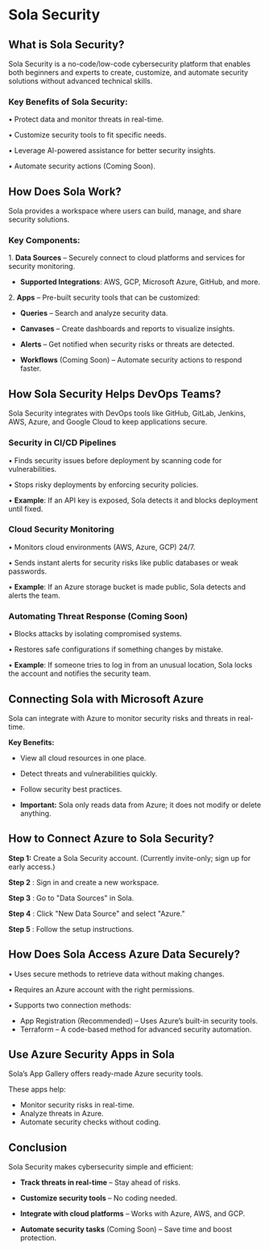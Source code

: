 
# Sola Security

## What is Sola Security?

Sola Security is a no-code/low-code cybersecurity platform that enables both beginners and experts to create, customize, and automate security solutions without advanced technical skills.

### Key Benefits of Sola Security:
• Protect data and monitor threats in real-time. 

• Customize security tools to fit specific needs. 

• Leverage AI-powered assistance for better security insights. 

• Automate security actions (Coming Soon). 

## How Does Sola Work?
Sola provides a workspace where users can build, manage, and share security solutions.

### Key Components:

1️. **Data Sources** – Securely connect to cloud platforms and services for security monitoring.
    
 - **Supported Integrations**: AWS, GCP, Microsoft Azure, GitHub, and more.

2️. **Apps** – Pre-built security tools that can be customized:
    
- **Queries** – Search and analyze security data. 

- **Canvases** – Create dashboards and reports to visualize insights. 

- **Alerts** – Get notified when security risks or threats are detected. 

- **Workflows** (Coming Soon) – Automate security actions to respond faster. 

## How Sola Security Helps DevOps Teams?

Sola Security integrates with DevOps tools like GitHub, GitLab, Jenkins, AWS, Azure, and Google Cloud to keep applications secure.

### Security in CI/CD Pipelines
   
• Finds security issues before deployment by scanning code for vulnerabilities. 

• Stops risky deployments by enforcing security policies. 

• **Example**: If an API key is exposed, Sola detects it and blocks deployment until fixed. 

### Cloud Security Monitoring
    
• Monitors cloud environments (AWS, Azure, GCP) 24/7. 

• Sends instant alerts for security risks like public databases or weak passwords. 

• **Example**: If an Azure storage bucket is made public, Sola detects and alerts the team. 

### Automating Threat Response (Coming Soon)

• Blocks attacks by isolating compromised systems. 

• Restores safe configurations if something changes by mistake. 

• **Example**: If someone tries to log in from an unusual location, Sola locks the account and notifies the security team.

## Connecting Sola with Microsoft Azure
   
 Sola can integrate with Azure to monitor security risks and threats in real-time. 

 **Key Benefits:** 

- View all cloud resources in one place. 

- Detect threats and vulnerabilities quickly. 

- Follow security best practices. 
- **Important:** Sola only reads data from Azure; it does not modify or delete anything. 

## How to Connect Azure to Sola Security?

**Step 1:** Create a Sola Security account. (Currently invite-only; sign up for early access.)

**Step 2** : Sign in and create a new workspace.

**Step 3** : Go to "Data Sources" in Sola.

**Step 4** : Click "New Data Source" and select "Azure."

**Step 5** : Follow the setup instructions.

## How Does Sola Access Azure Data Securely?

• Uses secure methods to retrieve data without making changes. 

• Requires an Azure account with the right permissions. 

• Supports two connection methods: 

- App Registration (Recommended) – Uses Azure’s built-in security tools. 
- Terraform – A code-based method for advanced security automation. 

## Use Azure Security Apps in Sola
 Sola’s App Gallery offers ready-made Azure security tools. 

 These apps help: 

- Monitor security risks in real-time. 
-  Analyze threats in Azure. 
- Automate security checks without coding. 

## Conclusion

Sola Security makes cybersecurity simple and efficient: 

- **Track threats in real-time** – Stay ahead of risks.

- **Customize security tools** – No coding needed.

- **Integrate with cloud platforms** – Works with Azure, AWS, and GCP.

- **Automate security tasks** (Coming Soon) – Save time and boost protection.


